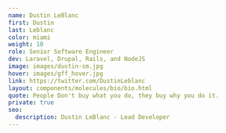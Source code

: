 ```yaml
---
name: Dustin LeBlanc
first: Dustin
last: Leblanc
color: miami
weight: 10
role: Senior Software Engineer
dev: Laravel, Drupal, Rails, and NodeJS
image: images/dustin-sm.jpg
hover: images/gff_hover.jpg
link: https://twitter.com/DustinLeblanc
layout: components/molecules/bio/bio.html
quote: People Don't buy what you do, they buy why you do it.
private: true
seo:
  description: Dustin LeBlanc - Lead Developer
---
```

